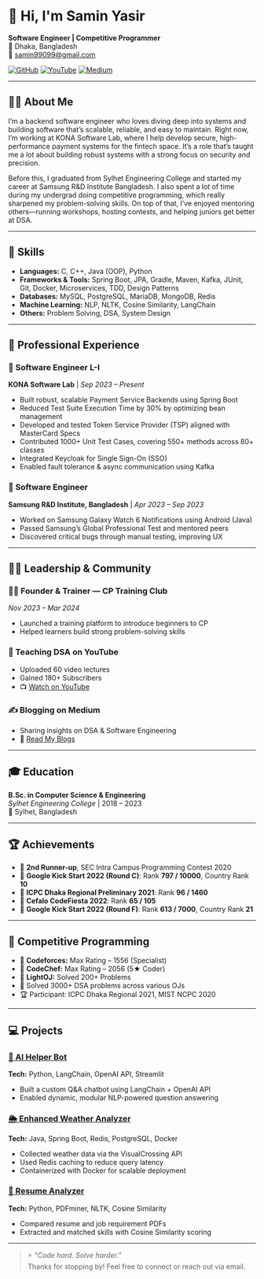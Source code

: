 # 👋 Hi, I'm Samin Yasir

**Software Engineer | Competitive Programmer**  
📍 Dhaka, Bangladesh  
📧 samin99099@gmail.com  

[![GitHub](https://img.shields.io/badge/GitHub-100000?style=for-the-badge&logo=github&logoColor=white)](https://github.com/Heisenberg71)
[![YouTube](https://img.shields.io/badge/YouTube-FF0000?style=for-the-badge&logo=youtube&logoColor=white)](https://youtube.com/@saminYasir007)
[![Medium](https://img.shields.io/badge/Medium-000000?style=for-the-badge&logo=medium&logoColor=white)](https://medium.com/@saminYasir)


---

## 👨‍💻 About Me

I’m a backend software engineer who loves diving deep into systems and building software that’s scalable, reliable, and easy to maintain. Right now, I’m working at KONA Software Lab, where I help develop secure, high-performance payment systems for the fintech space. It’s a role that’s taught me a lot about building robust systems with a strong focus on security and precision.

Before this, I graduated from Sylhet Engineering College and started my career at Samsung R&D Institute Bangladesh. I also spent a lot of time during my undergrad doing competitive programming, which really sharpened my problem-solving skills. On top of that, I’ve enjoyed mentoring others—running workshops, hosting contests, and helping juniors get better at DSA.

---

## 🧠 Skills

- **Languages:** C, C++, Java (OOP), Python  
- **Frameworks & Tools:** Spring Boot, JPA, Gradle, Maven, Kafka, JUnit, Git, Docker, Microservices, TDD, Design Patterns  
- **Databases:** MySQL, PostgreSQL, MariaDB, MongoDB, Redis  
- **Machine Learning:** NLP, NLTK, Cosine Similarity, LangChain  
- **Others:** Problem Solving, DSA, System Design

---

## 🏢 Professional Experience

### 🧾 Software Engineer L-I  
**KONA Software Lab** | *Sep 2023 – Present*  
- Built robust, scalable Payment Service Backends using Spring Boot  
- Reduced Test Suite Execution Time by 30% by optimizing bean management  
- Developed and tested Token Service Provider (TSP) aligned with MasterCard Specs  
- Contributed 1000+ Unit Test Cases, covering 550+ methods across 80+ classes
- Integrated Keycloak for Single Sign-On (SSO)  
- Enabled fault tolerance & async communication using Kafka  

### 📱 Software Engineer  
**Samsung R&D Institute, Bangladesh** | *Apr 2023 – Sep 2023*  
- Worked on Samsung Galaxy Watch 6 Notifications using Android (Java)  
- Passed Samsung’s Global Professional Test and mentored peers  
- Discovered critical bugs through manual testing, improving UX

---

## 🧑‍🏫 Leadership & Community

### 👨‍🏫 Founder & Trainer — CP Training Club  
*Nov 2023 – Mar 2024*  
- Launched a training platform to introduce beginners to CP  
- Helped learners build strong problem-solving skills

### 🎥 Teaching DSA on YouTube  
- Uploaded 60 video lectures  
- Gained 180+ Subscribers  
- 📺 [Watch on YouTube](https://youtube.com/@saminYasir007)

### ✍️ Blogging on Medium  
- Sharing insights on DSA & Software Engineering  
- 📝 [Read My Blogs](https://medium.com/@saminYasir)

---

## 🎓 Education

**B.Sc. in Computer Science & Engineering**  
*Sylhet Engineering College* | 2018 – 2023  
📍 Sylhet, Bangladesh

---

## 🏆 Achievements

- 🥉 **2nd Runner-up**, SEC Intra Campus Programming Contest 2020  
- 🥉 **Google Kick Start 2022 (Round C)**: Rank **797 / 10000**, Country Rank **10**  
- 🥉 **ICPC Dhaka Regional Preliminary 2021**: Rank **96 / 1460**  
- 🥉 **Cefalo CodeFiesta 2022**: Rank **65 / 105**  
- 🥉 **Google Kick Start 2022 (Round F)**: Rank **613 / 7000**, Country Rank **21**

---

## 🎯 Competitive Programming

- 📌 **Codeforces:** Max Rating – 1556 (Specialist)  
- 📌 **CodeChef:** Max Rating – 2056 (5★ Coder)  
- 📌 **LightOJ:** Solved 200+ Problems  
- 🧩 Solved 3000+ DSA problems across various OJs  
- 🏆 Participant: ICPC Dhaka Regional 2021, MIST NCPC 2020

---

## 💻 Projects

### [🤖 AI Helper Bot](https://github.com/Heisenberg71/nano-shoes-ai-helper-bot)  
**Tech:** Python, LangChain, OpenAI API, Streamlit  
- Built a custom Q&A chatbot using LangChain + OpenAI API  
- Enabled dynamic, modular NLP-powered question answering

### [🌦️ Enhanced Weather Analyzer](https://github.com/Heisenberg71/weather-app)  
**Tech:** Java, Spring Boot, Redis, PostgreSQL, Docker  
- Collected weather data via the VisualCrossing API  
- Used Redis caching to reduce query latency  
- Containerized with Docker for scalable deployment

### [📄 Resume Analyzer](https://github.com/Heisenberg71/Personal_projects/tree/main/Resume%20Analyzer)  
**Tech:** Python, PDFminer, NLTK, Cosine Similarity  
- Compared resume and job requirement PDFs  
- Extracted and matched skills with Cosine Similarity scoring

---

> ⚡ _“Code hard. Solve harder.”_  
Thanks for stopping by! Feel free to connect or reach out via email.
